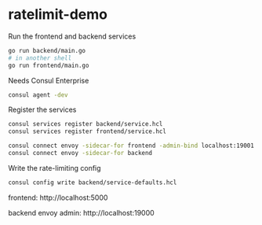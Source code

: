 # ratelimit-demo

Run the frontend and backend services
```sh
go run backend/main.go
# in another shell
go run frontend/main.go
```

Needs Consul Enterprise
```sh
consul agent -dev
```

Register the services
```sh
consul services register backend/service.hcl 
consul services register frontend/service.hcl 

consul connect envoy -sidecar-for frontend -admin-bind localhost:19001
consul connect envoy -sidecar-for backend
```

Write the rate-limiting config
```sh
consul config write backend/service-defaults.hcl
```

frontend: http://localhost:5000

backend envoy admin: http://localhost:19000

